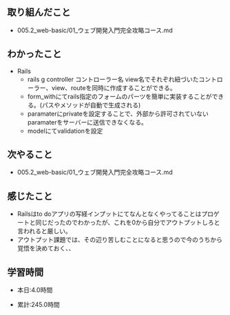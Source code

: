 ## 取り組んだこと
- 005.2_web-basic/01_ウェブ開発入門完全攻略コース.md

 
## わかったこと
- Rails
    - rails g controller コントローラー名 view名でそれぞれ紐づいたコントローラー、view、routeを同時に作成することができる。
    - form_withにてrails指定のフォームのパーツを簡単に実装することができる。(パスやメソッドが自動で生成される)
    - paramaterにprivateを設定することで、外部から許可されていないparamaterをサーバーに送信できなくなる。
    - modelにてvalidationを設定


## 次やること
- 005.2_web-basic/01_ウェブ開発入門完全攻略コース.md


## 感じたこと
- Railsはto doアプリの写経インプットにてなんとなくやってることはプロゲートと同じだったのでわかったが、これを0から自分でアウトプットしろと言われると厳しい。
- アウトプット課題では、その辺り苦しむことになると思うので今のうちから覚悟を決めておく、、



## 学習時間
- 本日:4.0時間

- 累計:245.0時間

